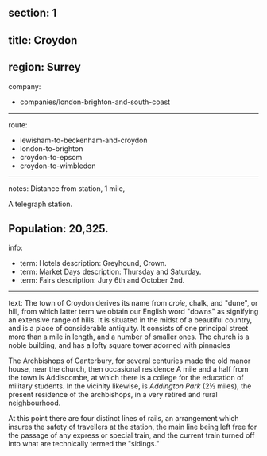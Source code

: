 section: 1
----
title: Croydon
----
region: Surrey
----
company:
- companies/london-brighton-and-south-coast
----
route:
- lewisham-to-beckenham-and-croydon
- london-to-brighton
- croydon-to-epsom
- croydon-to-wimbledon
----
notes: Distance from station, 1 mile,

A telegraph station.

Population: 20,325.
----
info:
- term: Hotels
  description: Greyhound, Crown.
- term: Market Days
  description: Thursday and Saturday.
- term: Fairs
  description: Jury 6th and October 2nd.
----
text: The town of Croydon derives its name from *croie*, chalk, and "dune", or hill, from which latter term we obtain our English word "downs" as signifying an extensive range of hills. It is situated in the midst of a beautiful country, and is a place of considerable antiquity. It consists of one principal street more than a mile in length, and a number of smaller ones. The church is a noble building, and has a lofty square tower adorned with pinnacles

The Archbishops of Canterbury, for several centuries made the old manor house, near the church, then occasional residence A mile and a half from the town is Addiscombe, at which there is a college for the education of military students. In the vicinity likewise, is *Addington Park* (2½ miles), the present residence of the archbishops, in a very retired and rural neighbourhood.

At this point there are four distinct lines of rails, an arrangement which insures the safety of travellers at the station, the main line being left free for the passage of any express or special train, and the current train turned off into what are technically termed the "sidings."
